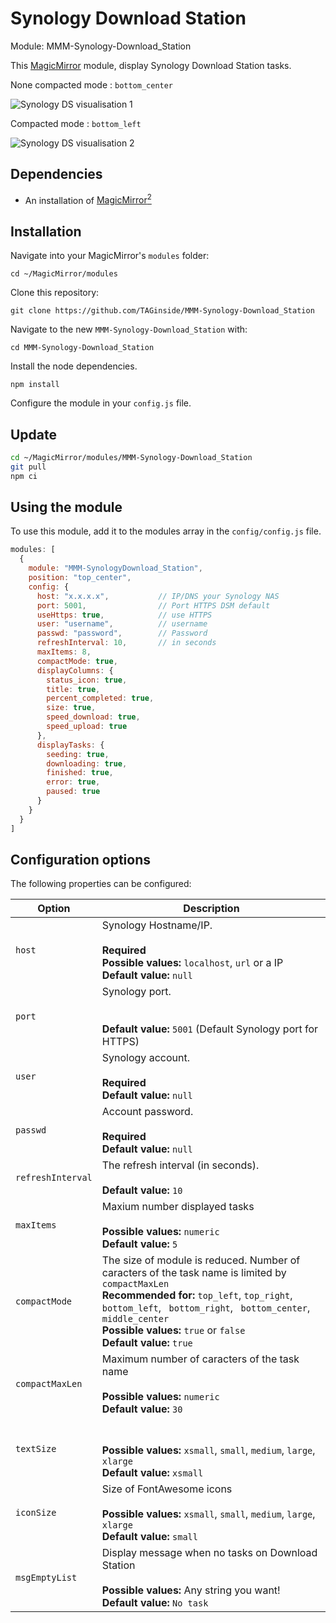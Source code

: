 # Synology Download Station
Module: MMM-Synology-Download_Station

This [MagicMirror](https://github.com/MichMich/MagicMirror) module, display Synology Download Station tasks.

None compacted mode : <code>bottom_center</code>

![Synology DS visualisation 1](https://github.com/TAGinside/MMM-Synology-Download_Station/blob/gh-pages/.github/screenshot-01.png?raw=true)

Compacted mode : <code>bottom_left</code>

![Synology DS visualisation 2](https://github.com/TAGinside/MMM-Synology-Download_Station/blob/gh-pages/.github/screenshot-02.png?raw=true)

## Dependencies 
- An installation of [MagicMirror<sup>2</sup>](https://github.com/MichMich/MagicMirror)

## Installation

Navigate into your MagicMirror's `modules` folder:
```
cd ~/MagicMirror/modules
```

Clone this repository:
```
git clone https://github.com/TAGinside/MMM-Synology-Download_Station
```

Navigate to the new `MMM-Synology-Download_Station` with:
```
cd MMM-Synology-Download_Station
```
Install the node dependencies.
```
npm install
```

Configure the module in your `config.js` file.

## Update

```sh
cd ~/MagicMirror/modules/MMM-Synology-Download_Station
git pull
npm ci
```


## Using the module

To use this module, add it to the modules array in the `config/config.js` file. 


```javascript
modules: [
  {
    module: "MMM-SynologyDownload_Station",
    position: "top_center",
    config: {
      host: "x.x.x.x",           // IP/DNS your Synology NAS
      port: 5001,                // Port HTTPS DSM default
      useHttps: true,            // use HTTPS
      user: "username",          // username
      passwd: "password",        // Password
      refreshInterval: 10,       // in seconds
      maxItems: 8,
      compactMode: true,
      displayColumns: {
        status_icon: true,
        title: true,
        percent_completed: true,
        size: true,
        speed_download: true,
        speed_upload: true
      },
      displayTasks: {
        seeding: true,
        downloading: true,
        finished: true,
        error: true,
        paused: true
      }
    }
  }
]
```

## Configuration options

The following properties can be configured:

| Option                       | Description
| ---------------------------- | -----------
| `host`                       | Synology Hostname/IP.  <br><br>**Required**<br>**Possible values:** `localhost`, `url` or a IP<br>**Default value:** `null`
| `port`                       | Synology port.  <br><br><br>**Default value:** ` 5001 ` (Default Synology port for HTTPS)
| `user`                       | Synology account.  <br><br>**Required**<br>**Default value:** `null`
| `passwd`                     | Account password.  <br><br>**Required**<br>**Default value:** `null`
| `refreshInterval`            | The refresh interval (in seconds).<br><br>**Default value:** `10`
| `maxItems`                   | Maxium number displayed tasks<br><br>**Possible values:** `numeric`<br>**Default value:** `5`
| `compactMode`                | The size of module is reduced. Number of caracters of the task name is limited by `compactMaxLen`<br>**Recommended for:** `top_left`, `top_right`, ` bottom_left`, ` bottom_right`, ` bottom_center`, `middle_center`<br>**Possible values:** `true` or `false`<br>**Default value:** `true`
| `compactMaxLen`              | Maximum number of caracters of the task name<br><br>**Possible values:** `numeric`<br>**Default value:** `30`
| `textSize`                   | <br><br>**Possible values:** `xsmall`, `small`, `medium`, `large`, `xlarge`<br>**Default value:** `xsmall`
| `iconSize`                   | Size of FontAwesome icons<br><br>**Possible values:** `xsmall`, `small`, `medium`, `large`, `xlarge`<br>**Default value:** `small`
| `msgEmptyList`	           | Display message when no tasks on Download Station<br><br>**Possible values:** Any string you want!<br>**Default value:** `No task`
